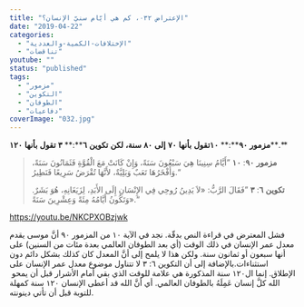 ```yaml
---
title: "الإعتراض ٠٣٢، كم هي أيّام سنيّ الإنسان؟"
date: "2019-04-22"
categories: 
  - "الإختلافات-الكمية-والعددية"
  - "تناقضات"
youtube: ""
status: "published"
tags: 
  - "مزمور"
  - "التكوين"
  - "الطوفان"
  - "دفاعيات"
coverImage: "032.jpg"
---
```


**مزمور** **٩٠****:** **١٠تقول** **بأنها** **٧٠** **إلى** **٨٠** **سنة،** **لكن** **تكوين** **٦****:** **٣** **تقول** **بأنها** **١٢٠****.**

> **مزمور** **٩٠**: **١٠** ”أَيَّامُ سِنِينَا هِيَ سَبْعُونَ سَنَةً، وَإِنْ كَانَتْ مَعَ الْقُوَّةِ فَثَمَانُونَ سَنَةً، وَأَفْخَرُهَا تَعَبٌ وَبَلِيَّةٌ، لأَنَّهَا تُقْرَضُ سَرِيعًا فَنَطِيرُ.“
> 
> **تكوين** **٦**: **٣** ”فَقَالَ الرَّبُّ: «لاَ يَدِينُ رُوحِي فِي الإِنْسَانِ إِلَى الأَبَدِ، لِزَيَغَانِهِ، هُوَ بَشَرٌ. وَتَكُونُ أَيَّامُهُ مِئَةً وَعِشْرِينَ سَنَةً».“

https://youtu.be/NKCPXOBzjwk

فشل المعترض في قراءة النص بدقّة. نجد في الآية ١٠ من المزمور ٩٠ أنَّ موسى يقدم معدل عمر الإنسان في ذلك الوقت (أي بعد الطوفان العالمي بعدة مئات من السنين) على أنها سبعون أو ثمانون سنة. ولكن هذا لا يلمح إلى أنَّ المعدل كان كذلك بشكل دائم دون استثناءات.بالإضافة إلى أن التكوين ٦: ٣ لا تتناول موضوع معدل عمر الإنسان على الإطلاق. إنما ال١٢٠ سنة المذكورة هي علامة للوقت الذي بقي أمام الأشرار قبل أن يمحو  الله كلَّ إنسان عَمِلَهُ بالطوفان العالمي. أي أنَّ الله قد أعطى الإنسان ١٢٠ سنة كمهلة للتوبة قبل أن تأتي دينونته.
